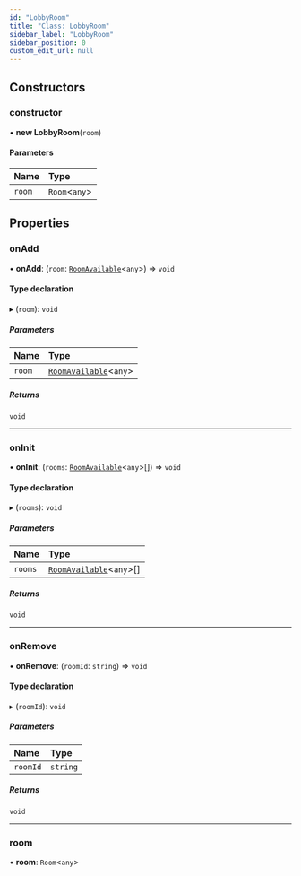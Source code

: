 ```yaml
---
id: "LobbyRoom"
title: "Class: LobbyRoom"
sidebar_label: "LobbyRoom"
sidebar_position: 0
custom_edit_url: null
---
```


## Constructors

### constructor

• **new LobbyRoom**(`room`)

#### Parameters

| Name | Type |
| :------ | :------ |
| `room` | `Room`<`any`\> |

## Properties

### onAdd

• **onAdd**: (`room`: [`RoomAvailable`](../interfaces/RoomAvailable.md)<`any`\>) => `void`

#### Type declaration

▸ (`room`): `void`

##### Parameters

| Name | Type |
| :------ | :------ |
| `room` | [`RoomAvailable`](../interfaces/RoomAvailable.md)<`any`\> |

##### Returns

`void`

___

### onInit

• **onInit**: (`rooms`: [`RoomAvailable`](../interfaces/RoomAvailable.md)<`any`\>[]) => `void`

#### Type declaration

▸ (`rooms`): `void`

##### Parameters

| Name | Type |
| :------ | :------ |
| `rooms` | [`RoomAvailable`](../interfaces/RoomAvailable.md)<`any`\>[] |

##### Returns

`void`

___

### onRemove

• **onRemove**: (`roomId`: `string`) => `void`

#### Type declaration

▸ (`roomId`): `void`

##### Parameters

| Name | Type |
| :------ | :------ |
| `roomId` | `string` |

##### Returns

`void`

___

### room

• **room**: `Room`<`any`\>
